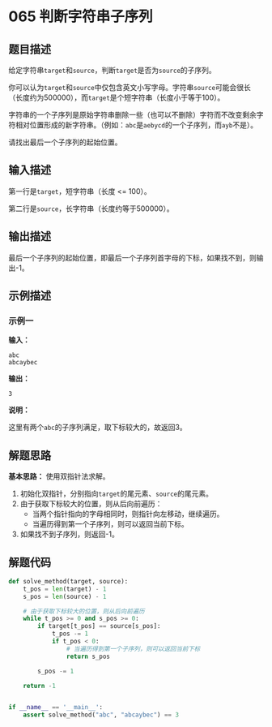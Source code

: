 # 065 判断字符串子序列

## 题目描述

给定字符串`target`和`source`，判断`target`是否为`source`的子序列。

你可以认为`target`和`source`中仅包含英文小写字母。字符串`source`可能会很长（长度约为500000），而`target`是个短字符串（长度小于等于100）。

字符串的一个子序列是原始字符串删除一些（也可以不删除）字符而不改变剩余字符相对位置形成的新字符串。（例如：`abc`是`aebycd`的一个子序列，而`ayb`不是）。

请找出最后一个子序列的起始位置。

## 输入描述

第一行是`target`，短字符串（长度 <= 100）。

第二行是`source`，长字符串（长度约等于500000）。

## 输出描述

最后一个子序列的起始位置，即最后一个子序列首字母的下标，如果找不到，则输出-1。

## 示例描述

### 示例一

**输入：**
```text
abc
abcaybec
```

**输出：**
```text
3
```

**说明：**  

这里有两个`abc`的子序列满足，取下标较大的，故返回3。

## 解题思路

**基本思路：** 使用双指针法求解。

1. 初始化双指针，分别指向`target`的尾元素、`source`的尾元素。
2. 由于获取下标较大的位置，则从后向前遍历：
    - 当两个指针指向的字母相同时，则指针向左移动，继续遍历。
    - 当遍历得到第一个子序列，则可以返回当前下标。
3. 如果找不到子序列，则返回-1。    

## 解题代码

```python
def solve_method(target, source):
    t_pos = len(target) - 1
    s_pos = len(source) - 1

    # 由于获取下标较大的位置，则从后向前遍历
    while t_pos >= 0 and s_pos >= 0:
        if target[t_pos] == source[s_pos]:
            t_pos -= 1
            if t_pos < 0:
                # 当遍历得到第一个子序列，则可以返回当前下标
                return s_pos

        s_pos -= 1

    return -1


if __name__ == '__main__':
    assert solve_method("abc", "abcaybec") == 3
```